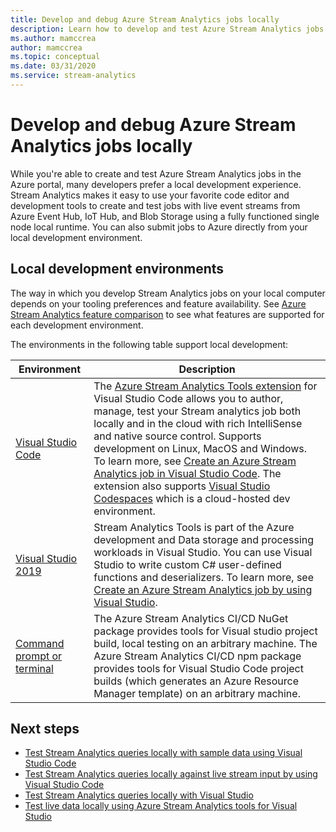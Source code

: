 ```yaml
---
title: Develop and debug Azure Stream Analytics jobs locally 
description: Learn how to develop and test Azure Stream Analytics jobs on your local computer before you run them in Azure portal.
ms.author: mamccrea
author: mamccrea
ms.topic: conceptual
ms.date: 03/31/2020
ms.service: stream-analytics
---
```


# Develop and debug Azure Stream Analytics jobs locally

While you're able to create and test Azure Stream Analytics jobs in the Azure portal, many developers prefer a local development experience. Stream Analytics makes it easy to use your favorite code editor and development tools to create and test jobs with live event streams from Azure Event Hub, IoT Hub, and Blob Storage using a fully functioned single node local runtime. You can also submit jobs to Azure directly from your local development environment.

## Local development environments

The way in which you develop Stream Analytics jobs on your local computer depends on your tooling preferences and feature availability. See [Azure Stream Analytics feature comparison](feature-comparison.md) to see what features are supported for each development environment.

The environments in the following table support local development:

|Environment                              |Description    |
|-----------------------------------------|------------|
|[Visual Studio Code](visual-studio-code-explore-jobs.md)| The [Azure Stream Analytics Tools extension](https://marketplace.visualstudio.com/items?itemName=ms-bigdatatools.vscode-asa) for Visual Studio Code allows you to author, manage, test your Stream analytics job both locally and in the cloud with rich IntelliSense and native source control. Supports development on Linux, MacOS and Windows. To learn more, see [Create an Azure Stream Analytics job in Visual Studio Code](quick-create-visual-studio-code.md). The extension also supports [Visual Studio Codespaces](https://visualstudio.microsoft.com/services/visual-studio-codespaces/) which is a cloud-hosted dev environment.|
|[Visual Studio 2019](stream-analytics-tools-for-visual-studio-install.md) |Stream Analytics Tools is part of the Azure development and Data storage and processing workloads in Visual Studio. You can use Visual Studio to write custom C# user-defined functions and deserializers. To learn more, see [Create an Azure Stream Analytics job by using Visual Studio](stream-analytics-quick-create-vs.md).|
|[Command prompt or terminal](stream-analytics-tools-for-visual-studio-cicd.md)|The Azure Stream Analytics CI/CD NuGet package provides tools for Visual studio project build, local testing on an arbitrary machine. The Azure Stream Analytics CI/CD npm package provides tools for Visual Studio Code project builds (which generates an Azure Resource Manager template) on an arbitrary machine.|

## Next steps

* [Test Stream Analytics queries locally with sample data using Visual Studio Code](visual-studio-code-local-run.md)
* [Test Stream Analytics queries locally against live stream input by using Visual Studio Code](visual-studio-code-local-run-live-input.md)
* [Test Stream Analytics queries locally with Visual Studio](stream-analytics-vs-tools-local-run.md)
* [Test live data locally using Azure Stream Analytics tools for Visual Studio](stream-analytics-live-data-local-testing.md)
